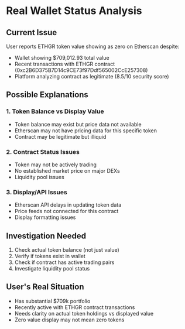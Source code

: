 # Real Wallet Status Analysis

## Current Issue
User reports ETHGR token value showing as zero on Etherscan despite:
- Wallet showing $709,012.93 total value
- Recent transactions with ETHGR contract (0xc2B6D375B7D14c9CE73f97Ddf565002CcE257308)
- Platform analyzing contract as legitimate (8.5/10 security score)

## Possible Explanations

### 1. Token Balance vs Display Value
- Token balance may exist but price data not available
- Etherscan may not have pricing data for this specific token
- Contract may be legitimate but illiquid

### 2. Contract Status Issues
- Token may not be actively trading
- No established market price on major DEXs
- Liquidity pool issues

### 3. Display/API Issues
- Etherscan API delays in updating token data
- Price feeds not connected for this contract
- Display formatting issues

## Investigation Needed
1. Check actual token balance (not just value)
2. Verify if tokens exist in wallet
3. Check if contract has active trading pairs
4. Investigate liquidity pool status

## User's Real Situation
- Has substantial $709k portfolio
- Recently active with ETHGR contract transactions
- Needs clarity on actual token holdings vs displayed value
- Zero value display may not mean zero tokens